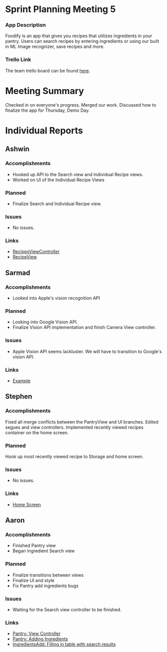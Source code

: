 # Sprint Planning Meeting 5
### App Description
Foodify is an app that gives you recipes that utilizes ingredients in your pantry. Users can search recipes 
by entering ingredients or using our built in ML Image recognizer, save recipes and more. 

### Trello Link
The team trello board can be found [here](https://trello.com/b/egF1VdsP/ecs-189e-project).

# Meeting Summary
Checked in on everyone's progress. Merged our work. Discussed how to finalize the app for Thursday, Demo Day. 

# Individual Reports
## Ashwin
### Accomplishments
- Hooked up API to the Search view and Individual Recipe views. 
- Worked on UI of the Individual Recipe Views

### Planned
- Finalize Search and Individual Recipe view. 

### Issues
- No issues.

### Links
- [RecipesViewController](https://github.com/ECS189E/project-f19-recipeapp/blob/master/Recipe%20App/Recipe%20App/RecipesViewController.swift)
- [RecipeView](https://github.com/ECS189E/project-f19-recipeapp/blob/master/Recipe%20App/RecipeView.swift)

## Sarmad
### Accomplishments
- Looked into Apple's vision recognition API

### Planned
- Looking into Google Vision API. 
- Finalize Vision API implementation and finish Camera View controller. 

### Issues
- Apple Vision API seems lackluster. We will have to transition to Google's vision API. 

### Links
- [Example](wwww.google.com)

## Stephen
### Accomplishments
Fixed all merge conflicts between the PantryView and UI branches. Edited segues and view controllers.
Implemented recently viewed recipes container on the home screen.

### Planned
Hook up most recently viewed recipe to Storage and home screen.

### Issues
- No issues.

### Links
- [Home Screen](https://github.com/ECS189E/project-f19-recipeapp/blob/master/Recipe%20App/Recipe%20App/HomeScreen.swift)



## Aaron
### Accomplishments
- Finished Pantry view
- Began Ingredient Search view

### Planned
- Finalize transitions between views 
- Finalize UI and style
- Fix Pantry add ingredients bugs

### Issues
- Waiting for the Search view controller to be finished.

### Links
- [Pantry: View Controller](https://github.com/ECS189E/project-f19-recipeapp/blob/master/Recipe%20App/Recipe%20App/PantryViewController.swift)
- [Pantry: Adding Ingredients](https://github.com/ECS189E/project-f19-recipeapp/blob/master/Recipe%20App/Recipe%20App/PantryIngredientsAdd.swift)
- [IngredientsAdd: Filling in table with search results](https://github.com/ECS189E/project-f19-recipeapp/blob/master/Recipe%20App/Recipe%20App/IngredientsAdd.swift)
